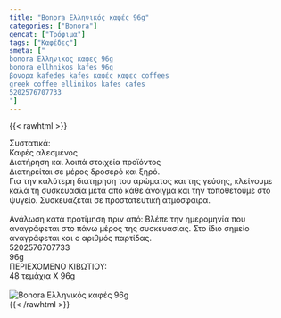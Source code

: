 ```yaml
---
title: "Bonora Ελληνικός καφές 96g"
categories: ["Bonora"]
gencat: ["Τρόφιμα"]
tags: ["Καφέδες"]
smeta: ["
bonora Ελληνικος καφες 96g
bonora ellhnikos kafes 96g
βονορα kafedes kafes καφές καφες coffees
greek coffee ellinikos kafes cafes
5202576707733
"]
---
```

{{< rawhtml >}}

<div class="sload63"><div class="product"><div id="sistatika">Συστατικά:</div><div class="alltext">Καφές αλεσμένος</div><div id="loipa">Διατήρηση και λοιπά στοιχεία προϊόντος</div><div class="alltext">Διατηρείται σε μέρος δροσερό και ξηρό.<br>Για την καλύτερη διατήρηση του αρώματος και της γεύσης, κλείνουμε καλά τη συσκευασία μετά από κάθε άνοιγμα και την τοποθετούμε στο ψυγείο. Συσκευάζεται σε προστατευτική ατμόσφαιρα.<br><br>Ανάλωση κατά προτίμηση πριν από: Βλέπε την ημερομηνία που αναγράφεται στο πάνω μέρος της συσκευασίας. Στο ίδιο σημείο αναγράφεται και ο αριθμός παρτίδας.<br></div><div id="barcode"><div id="barimage1"></div><span id="bartext">5202576707733</span><br></div><div id="varos"><div id="varosimage1"></div><span id="varostext">96g</span><br></div><div id="kivotio">ΠΕΡΙΕΧΟΜΕΝΟ ΚΙΒΩΤΙΟΥ:<br>48 τεμάχια Χ 96g</div><br><div class="pimg"><img alt="Bonora Ελληνικός καφές 96g" title="Bonora Ελληνικός καφές 96g" src="/media/images/bonora-ellhnikos-kafes-96g.jpg"></div></div></div>
{{< /rawhtml >}}


